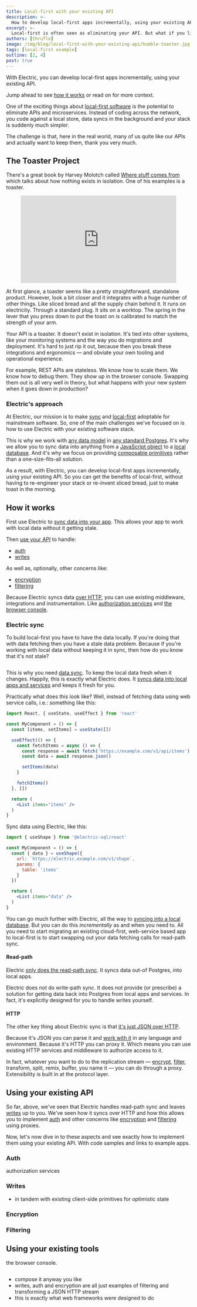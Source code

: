 ```yaml
---
title: Local-first with your existing API
description: >-
  How to develop local-first apps incrementally, using your existing API.
excerpt: >-
  Local-first is often seen as eliminating your API. But what if you like your API or need to keep it because of other code paths and integrations? This post shows how you can develop local-first apps incrementally, using your existing API.
authors: [thruflo]
image: /img/blog/local-first-with-your-existing-api/humble-toaster.jpg
tags: [local-first example]
outline: [2, 4]
post: true
---
```


<script setup>
  import BrowserConsolePNG from '/static/img/blog/browser-console.png?url'
  import NoStaleDataJGP from '/static/img/blog/no-stale-data.jpg?url'
</script>

<div class="warning custom-block github-alert">
  <p style="margin-bottom: 10px">
    With Electric, you can develop local-first apps incrementally,
    using your existing API.
  </p>
  <p>
    <span class="no-wrap">Jump ahead to see</span> <a href="#how-it-works">how it works</a> or read on for more context.
  </p>
</div>

One of the exciting things about [local-first software](/use-cases/local-first-software) is the potential to eliminate APIs and microservices. Instead of coding across the network, you code against a local store, data syncs in the background and your stack is suddenly much simpler.

The challenge is that, here in the real world, many of us quite like our APIs and actually want to keep them, thank you very much.

## The Toaster Project

There's a great book by Harvey Molotch called [Where stuff comes from](https://www.amazon.com/Where-Stuff-Comes-Toasters-Computers/dp/0415944007) which talks about how nothing exists in isolation. One of his examples is a toaster.

<figure style="max-width: 512px;">
  <div style="position:relative;height:0;padding-bottom:56.25%">
    <iframe src="https://embed.ted.com/talks/thomas_thwaites_how_i_built_a_toaster_from_scratch?subtitle=en" width="512px" height="288px" title="How I built a toaster -- from scratch" style="position:absolute;left:0;top:0;width:100%;height:100%" frameborder="0" scrolling="no" allowfullscreen>
    </iframe>
  </div>
</figure>

At first glance, a toaster seems like a pretty straightforward, standalone product. However, look a bit closer and it integrates with a huge number of other things. Like sliced bread and all the supply chain behind it. It runs on electricity. Through a standard plug. It sits on a worktop. The spring in the lever that you press down to put the toast on is calibrated to match the strength of your arm.

Your API is a toaster. It doesn't exist in isolation. It's tied into other systems, like your monitoring systems and the way you do migrations and deployment. It's hard to just rip it out, because then you break these integrations and ergonomics &mdash; and obviate your own tooling and operational experience.

For example, REST APIs are stateless. We know how to scale them. We know how to debug them. They show up in the browser console. Swapping them out is all very well in theory, but what happens with your new system when it goes down in production?

### Electric's approach

At Electric, our mission is to make [sync](/use-cases/state-transfer) and [local-first](/use-cases/local-first-software) adoptable for mainstream software. So, one of the main challenges we've focused on is how to use Electric with your existing software stack.

This is why we work with [any data model](/docs/guides/deployment#data-model-compatibility) in [any standard Postgres](/docs/guides/deployment#_1-running-postgres). It's why we allow you to sync data into anything from a [JavaScript object](/docs/api/clients/typescript#shape) to a [local database](/product/pglite). And it's why we focus on providing [composable primitives](/blog/2024/07/17/electric-next) rather than a one-size-fits-all solution.

As a result, with Electric, you can develop local-first apps incrementally, using your existing API. So you can get the benefits of local-first, without having to re-engineer your stack or re-invent sliced bread, just to make toast in the morning.

## How it works

First use Electric to [sync data into your app](#electric-sync). This allows your app to work with local data without it getting stale.

Then [use your API](#using-your-api) to handle:

- [auth](#auth)
- [writes](#writes)

As well as, optionally, other concerns like:

- [encryption](#encryption)
- [filtering](#filtering)

Because Electric syncs data [over HTTP](#http-and-json), you can use existing middleware, integrations and instrumentation. Like [authorization services](#external-auth-services) and [the browser console](#debugging-example).

### Electric sync

To build local-first you have to have the data locally. If you're doing that with data fetching then you have a stale data problem. Because if you're working with local data without keeping it in sync, then how do you know that it's not stale?

<figure style="max-width: 512px">
  <a :href="NoStaleDataJGP">
    <img :src="NoStaleDataJGP" />
  </a>
</figure>

This is why you need [data sync](/use-cases/data-sync). To keep the local data fresh when it changes. Happily, this is exactly what Electric does. It [syncs data into local apps and services](/product/electric) and keeps it fresh for you.

Practically what does this look like? Well, instead of fetching data using web service calls, i.e.: something like this:

```jsx
import React, { useState, useEffect } from 'react'

const MyComponent = () => {
  const [items, setItems] = useState([])

  useEffect(() => {
    const fetchItems = async () => {
      const response = await fetch('https://example.com/v1/api/items')
      const data = await response.json()

      setItems(data)
    }

    fetchItems()
  }, [])

  return (
    <List items="items" />
  )
}
```

Sync data using Electric, like this:

```jsx
import { useShape } from '@electric-sql/react'

const MyComponent = () => {
  const { data } = useShape({
    url: `https://electric.example.com/v1/shape`,
    params: {
      table: 'items'
    }
  })

  return (
    <List items="data" />
  )
}
```

You can go much further with Electric, all the way to [syncing into a local database](/product/pglite). But you can do this *incrementally* as and when you need to. All you need to start migrating an existing cloud-first, web-service based app to local-first is to start swapping out your data fetching calls for read-path sync.

#### Read-path

Electric [only does the read-path sync](/docs/guides/writes#local-writes-with-electric). It syncs data out-of Postgres, into local apps.

Electric does not do write-path sync. It does not provide (or prescribe) a solution for getting data back into Postgres from local apps and services. In fact, it's explicitly designed for you to handle writes yourself.

#### HTTP

The other key thing about Electric sync is that [it's just JSON over HTTP](/docs/api/http).

Because it's JSON you can parse it and [work with it](/docs/guides/client-development) in any language and environment. Because it's HTTP you can proxy it. Which means you can use existing HTTP services and middleware to authorize access to it.

In fact, whatever you want to do to the replication stream &mdash; [encrypt](#encryption), [filter](#filtering), transform, split, remix, buffer, you name it &mdash; you can do through a proxy. Extensibility is built in at the protocol layer.

## Using your existing API

So far, above, we've seen that Electric handles read-path sync and leaves [writes](#writes) up to you. We've seen how it syncs over HTTP and how this allows you to implement [auth](#) and other concerns like [encryption](#) and [filtering](#) using proxies.

Now, let's now dive in to these aspects and see exactly how to implement them using your existing API. With code samples and links to example apps.

### Auth


authorization services

### Writes

  - in tandem with existing client-side primitives for optimistic state

### Encryption


### Filtering



## Using your existing tools

the browser console.

<p style="max-width: 512px">
  <a :href="BrowserConsolePNG">
    <img :src="BrowserConsolePNG" />
  </a>
</p>

- compose it anyway you like
- writes, auth and encryption are all just examples of filtering and transforming a JSON HTTP stream
- this is exactly what web frameworks were designed to do
